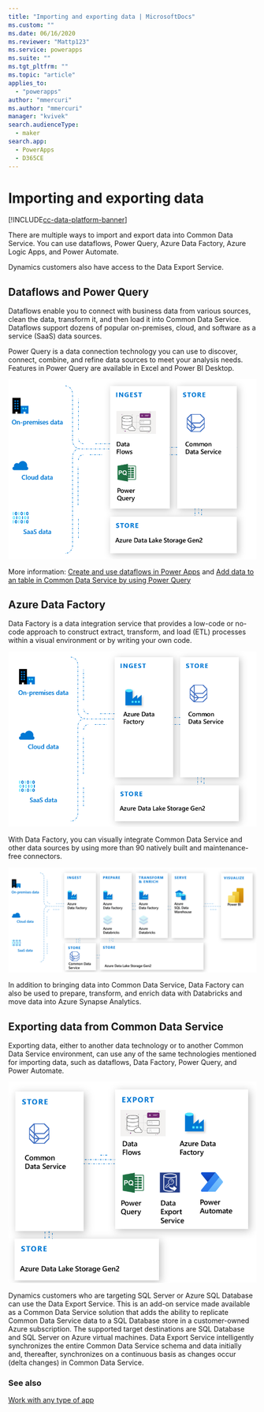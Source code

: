 ```yaml
---
title: "Importing and exporting data | MicrosoftDocs"
ms.custom: ""
ms.date: 06/16/2020
ms.reviewer: "Mattp123"
ms.service: powerapps
ms.suite: ""
ms.tgt_pltfrm: ""
ms.topic: "article"
applies_to: 
  - "powerapps"
author: "mmercuri"
ms.author: "mmercuri"
manager: "kvivek"
search.audienceType: 
  - maker
search.app: 
  - PowerApps
  - D365CE
---
```


# Importing and exporting data

[!INCLUDE[cc-data-platform-banner](../../includes/cc-data-platform-banner.md)]

There are multiple ways to import and export data into Common Data Service. You can use dataflows, Power Query, Azure Data Factory, Azure Logic Apps, and Power Automate.

Dynamics customers also have access to the Data Export Service.

## Dataflows and Power Query

Dataflows enable you to connect with business data from various sources, clean the data, transform it, and then load it into Common Data Service. Dataflows support dozens of popular on-premises, cloud, and software as a service (SaaS) data sources.

Power Query is a data connection technology you can use to discover, connect, combine, and refine data sources to meet your analysis needs. Features in Power Query are available in Excel and Power BI Desktop. 

![Dataflows and Power Query with Common Data Service](media/dataflows-power-query-with-cds.png "Dataflows and Power Query with Common Data Service")

More information: [Create and use dataflows in Power Apps](/powerapps/maker/common-data-service/create-and-use-dataflows) and [Add data to an table in Common Data Service by using Power Query](/powerapps/maker/common-data-service/data-platform-cds-newtable-pq)

## Azure Data Factory

Data Factory is a data integration service that provides a low-code or no-code approach to construct extract, transform, and load (ETL) processes within a visual environment or by writing your own code. 

![Data Factory](media/azure-data-factory.png "Data Factory")

With Data Factory, you can visually integrate Common Data Service and other data sources by using more than 90 natively built and maintenance-free connectors.

![Data Factory ETL](media/azure-data-factory-etl.png "Data Factory ETL")

In addition to bringing data into Common Data Service, Data Factory can also be used to prepare, transform, and enrich data with Databricks and move data into Azure Synapse Analytics.

## Exporting data from Common Data Service

Exporting data, either to another data technology or to another Common Data Service environment, can use any of the same technologies mentioned for importing data, such as dataflows, Data Factory, Power Query, and Power Automate.

![Export Common Data Service data methods](media/export-cds-data.png "Export Common Data Service data methods")

Dynamics customers who are targeting SQL Server or Azure SQL Database can use the Data Export Service. This is an add-on service made available as a Common Data Service solution that adds the ability to replicate Common Data Service data to a SQL Database store in a customer-owned Azure subscription. The supported target destinations are SQL Database and SQL Server on Azure virtual machines. Data Export Service intelligently synchronizes the entire Common
Data Service schema and data initially and, thereafter, synchronizes on a continuous basis as changes occur (delta changes) in Common Data Service.

### See also

[Work with any type of app](why-cds-any-type-app.md)
